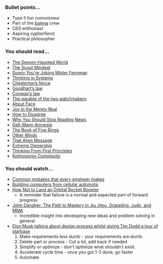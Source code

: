 ### Bullet points...

- Type II fun connoisseur
- Part of the [balena](https://github.com/balena-io) crew 
- OSS enthusiast
- Aspiring cypherfiend
- Practical philosopher

### You should read...

- [The Demon-Haunted World](https://en.wikipedia.org/wiki/The_Demon-Haunted_World)
- [The Scout Mindset](https://www.penguin.co.uk/books/305/305779/the-scout-mindset/9780241308325.html)
- [Surely You're Joking Mister Feynman](https://en.wikipedia.org/wiki/Surely_You%27re_Joking,_Mr._Feynman!)
- [Thinking in Systems](https://www.goodreads.com/book/show/3828902-thinking-in-systems)
- [Chesterton’s fence](https://fs.blog/2020/03/chestertons-fence/)
- [Goodhart’s law](https://en.wikipedia.org/wiki/Goodhart%27s_law)
- [Conway’s law](https://en.wikipedia.org/wiki/Conway%27s_law)
- [The parable of the two watchmakers](https://en.citizendium.org/wiki/Parable_of_the_two_watchmakers)
- [About Face](https://www.goodreads.com/book/show/289058.About_Face)
- [Joy in the Merely Real](https://www.lesswrong.com/posts/x4dG4GhpZH2hgz59x/joy-in-the-merely-real)
- [How to Disagree](http://www.paulgraham.com/disagree.html)
- [Why You Should Stop Reading News](https://fs.blog/2013/12/stop-reading-news/)
- [Gell-Mann Amnesia](https://www.epsilontheory.com/gell-mann-amnesia/)
- [The Book of Five Rings](https://en.wikipedia.org/wiki/The_Book_of_Five_Rings)
- [Other Minds](https://en.wikipedia.org/wiki/Other_Minds:_The_Octopus,_the_Sea,_and_the_Deep_Origins_of_Consciousness)
- [That Alien Message](https://www.lesswrong.com/posts/5wMcKNAwB6X4mp9og/that-alien-message)
- [Extreme Ownership](https://www.goodreads.com/book/show/23848190-extreme-ownership)
- [Thinking From First Principles](https://jamesclear.com/first-principles)
- [Kolmogorov Complexity](https://en.wikipedia.org/wiki/Kolmogorov_complexity)

### You should watch...

- [Common mistakes that every engineer makes](https://youtu.be/5g3dK2DgW-k)
- [Building computers from cellular automota](https://youtu.be/Kk2MH9O4pXY)
- [How Not to Land an Orbital Rocket Booster](https://youtu.be/bvim4rsNHkQ)
  - A reminder that failure is a normal and expected part of forward progress
- [John Danaher: The Path to Mastery in Jiu Jitsu, Grappling, Judo, and MMA](https://youtu.be/ktuw6Ow4sd0)
  - Incredible insight into developing new ideas and problem solving in general
- [Elon Musk talking about design process whilst giving Tim Dodd a tour of starbase](https://youtu.be/t705r8ICkRw)
  1. Make requirements less dumb - your requirements are dumb.
  1. Delete part or process - Cut a lot, add back if needed
  1. Simplify or optimize - don't optimize what shouldn't exist.
  1. Accelerate cycle time - once you got 1-3 done, go faster
  1. Automate 
